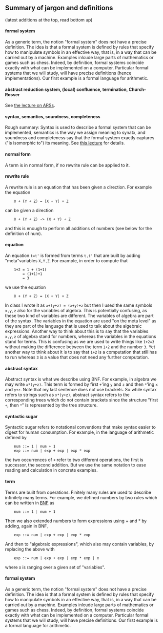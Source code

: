 ## Summary of jargon and definitions

(latest additions at the top, read bottom up)

#### formal system

As a generic term, the notion "formal system" does not have a precise definition. The idea is that a formal system is defined by rules that specify how to manipulate symbols in an effective way, that is, in a way that can be carried out by a machine. Examples inlcude large parts of mathematics or games such as chess. Indeed, by definition, formal systems coincide exactly with what can be implemented on a computer. Particular formal systems that we will study, will have precise definitions (hence implementations). Our first example is a formal language for arithmetic.

#### abstract reduction system, (local) confluence, termination, Church-Rosser

See [the lecture on ARSs](https://hackmd.io/s/B1DPNGEdm).

#### syntax, semantics, soundness, completeness

Rough summary: Syntax is used to describe a formal system that can be implemented, semantics is the way we assign meaning to synatx, and soundness and completeness say that the formal system exactly captures ("is isomorphic to") its meaning. See [this lecture](https://hackmd.io/hILQksyiTUW4mXxxOSF7eQ) for details.

#### normal form

A term is in normal form, if no rewrite rule can be applied to it.

#### rewrite rule

A rewrite rule is an equation that has been given a direction. For example the equation

        X + (Y + Z) = (X + Y) + Z
        
can be given a direction 

        X + (Y + Z) -> (X + Y) + Z
        
and this is enough to perform all additions of numbers (see below for the definition of num).

#### equation

An equation `t=t'` is formed from terms `t,t'` that are built by adding "meta"variables `X,Y,Z`. For example, in order to compute that

        1+2 = 1 + (1+1)
            = (1+1)+1
            = 3
            
we use the equation

        X + (Y + Z) = (X + Y) + Z
        
In class I wrote it as `x+(y+z) = (x+y)+z` but then I used the same symbols `x,y,z` also for the variables of algebra. This is potentially confusing, as these two kind of variables are different. The variables of algebra are part of the syntax. The variables in the equation are used "on the meta level" as they are part of the language that is used to talk about the algebraic expressions. Another way to think about this is to say that the variables `x,y,z` of algebra stand for numbers, whereas the variables in the equations stand for terms. This is confusing as we are used to write things like `1+2=3` without making the difference between the term `1+2` and the number `3`. Yet another way to think about it is to say that `1+2` is a computation that still has to run whereas `3` is a value that does not need any further computation.

#### abstract syntax

Abstract syntax is what we describe using BNF. For example, in algebra we may write `x*(y+z)`. This term is formed by first `+`'ing `y` and `z` and then `*`'ing `x` and `y+z`. Note that my last sentence does not use brackets. So while syntax refers to strings such as `x*(y+z)`, abstract syntax refers to the corresponding trees which do not contain brackets since the structure "first `+`, then `*`" is represented by the tree structure. 

#### syntactic sugar

Syntactic sugar refers to notational conventions that make syntax easier to digest for human consumption. For example, in the language of arithmetic defined by 

        num ::= 1 | num + 1
        exp ::= num | exp + exp | exp * exp
        
the two occurrences of `+` refer to two different operations, the first is successor, the second addition. But we use the same notation to ease reading and calculation in concrete examples.


#### term

Terms are built from operations. Finitely many rules are used to describe infinitely many terms.
For example, we defined numbers by two rules which can be written in [BNF](https://en.wikipedia.org/wiki/Backus–Naur_form) as

        num ::= 1 | num + 1

Then we also extended numbers to form expressions using + and * by adding, again in BNF,

        exp ::= num | exp + exp | exp * exp

And then to "algebraic expressions", which also may contain variables, by replacing the above with

        exp ::= num | exp + exp | exp * exp | x

where x is ranging over a given set of "variables".

#### formal system

As a generic term, the notion "formal system" does not have a precise definition. The idea is that a formal system is defined by rules that specify how to manipulate symbols in an effective way, that is, in a way that can be carried out by a machine. Examples inlcude large parts of mathematics or games such as chess. Indeed, by definition, formal systems coincide exactly with what can be implemented on a computer. Particular formal systems that we will study, will have precise definitions. Our first example is a formal language for arithmetic.

